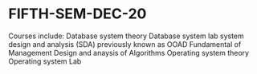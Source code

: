 # FIFTH-SEM-DEC-20
Courses include:
Database system theory
Database system lab
system design and analysis (SDA) previously known as OOAD
Fundamental of Management
Design and anaysis of Algorithms
Operating system theory
Operating system Lab
